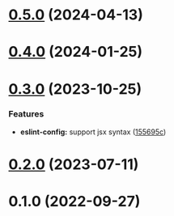 # [0.5.0](https://github.com/vexip-ui/lint-config/compare/commitlint-config@0.4.0...commitlint-config@0.5.0) (2024-04-13)



# [0.4.0](https://github.com/vexip-ui/lint-config/compare/commitlint-config@0.3.0...commitlint-config@0.4.0) (2024-01-25)



# [0.3.0](https://github.com/vexip-ui/lint-config/compare/commitlint-config@0.2.0...commitlint-config@0.3.0) (2023-10-25)


### Features

* **eslint-config:** support jsx syntax ([155695c](https://github.com/vexip-ui/lint-config/commit/155695c29c7bd5b6328eb2df831ec42ae413bfb8))



# [0.2.0](https://github.com/vexip-ui/lint-config/compare/commitlint-config@0.1.0...commitlint-config@0.2.0) (2023-07-11)

# 0.1.0 (2022-09-27)
